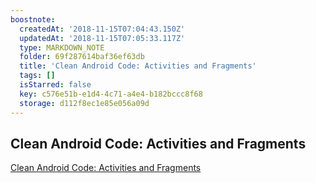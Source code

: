 ```yaml
---
boostnote:
  createdAt: '2018-11-15T07:04:43.150Z'
  updatedAt: '2018-11-15T07:05:33.117Z'
  type: MARKDOWN_NOTE
  folder: 69f287614baf36ef63db
  title: 'Clean Android Code: Activities and Fragments'
  tags: []
  isStarred: false
  key: c576e51b-e1d4-4c71-a4e4-b182bccc8f68
  storage: d112f8ec1e85e056a09d
---
```


Clean Android Code: Activities and Fragments
---
[Clean Android Code: Activities and Fragments](https://medium.com/spring-media-techblog/keep-your-droid-clean-activities-and-fragments-da1799fe1e7a)